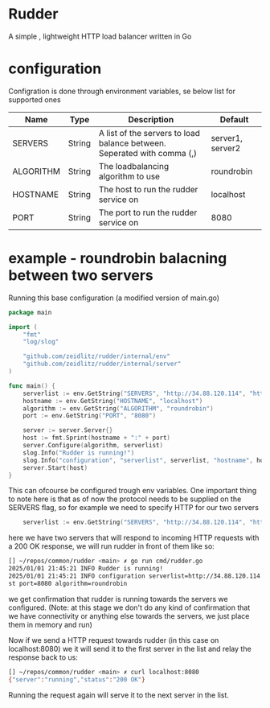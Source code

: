 # Rudder

A simple , lightweight HTTP load balancer written in Go

# configuration

Configration is done through environment variables, se below list for supported ones

| Name   | Type   | Description   | Default   |
|---------------- | --------------- | --------------- | --------------- |
| SERVERS   | String  | A list of the servers to load balance between. Seperated with comma (,) | server1, server2 |
| ALGORITHM | String  | The loadbalancing algorithm to use    | roundrobin |
| HOSTNAME  | String  | The host to run the rudder service on | localhost  |
| PORT      | String  | The port to run the rudder service on | 8080       |

# example - roundrobin balacning between two servers

Running this base configuration (a modified version of main.go)

```go
package main

import (
	"fmt"
	"log/slog"

	"github.com/zeidlitz/rudder/internal/env"
	"github.com/zeidlitz/rudder/internal/server"
)

func main() {
    serverlist := env.GetString("SERVERS", "http://34.88.120.114", "http://34.88.120.115")
	hostname := env.GetString("HOSTNAME", "localhost")
	algorithm := env.GetString("ALGORITHM", "roundrobin")
	port := env.GetString("PORT", "8080")

	server := server.Server{}
	host := fmt.Sprint(hostname + ":" + port)
	server.Configure(algorithm, serverlist)
	slog.Info("Rudder is running!")
	slog.Info("configuration", "serverlist", serverlist, "hostname", hostname, "port", port, "algorithm", algorithm)
	server.Start(host)
}

```

This can ofcourse be configured trough env variables. One important thing to note here is that as of now the protocol needs to be supplied on the SERVERS flag, so for example we need to specify HTTP for our two servers


```go
    serverlist := env.GetString("SERVERS", "http://34.88.120.114", "http://34.88.120.115")
```

here we have two servers that will respond to incoming HTTP requests with a 200 OK response, we will run rudder in front of them like so:

```bash
[] ~/repos/common/rudder <main> ✗ go run cmd/rudder.go 
2025/01/01 21:45:21 INFO Rudder is running!
2025/01/01 21:45:21 INFO configuration serverlist=http://34.88.120.114 hostname=localho
st port=8080 algorithm=roundrobin
```

we get confirmation that rudder is running towards the servers we configured. (Note: at this stage we don't do any kind of confirmation that we have connectivity or anything else towards the servers, we just place them in memory and run)

Now if we send a HTTP request towards rudder (in this case on localhost:8080) we it will send it to the first server in the list and relay the response back to us:

```bash
[] ~/repos/common/rudder <main> ✗ curl localhost:8080
{"server":"running","status":"200 OK"}
```

Running the request again will serve it to the next server in the list.
